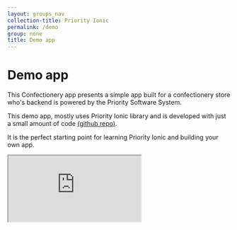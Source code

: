 ```yaml
---
layout: groups_nav
collection-title: Priority Ionic
permalink: /demo
group: none
title: Demo app
---
```

# Demo app

This Confectionery app presents a simple app built for a confectionery store who's backend is powered by the Priority Software System.

This demo app, mostly uses Priority Ionic library and is developed with just a small amount of code [(github repo)](https://github.com/PrioritySoftware/confectionery-app).

It is the perfect starting point for learning Priority Ionic and building your own app. 

<iframe class="demo-app" id="demoIframe" src="https://www.eshbelsaas.com/ui/developer_portal/demoapp/"></iframe>